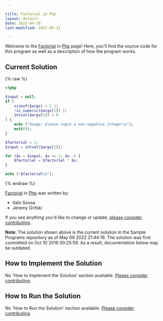 ```yaml
---

title: Factorial in Php
layout: default
date: 2022-04-28
last-modified: 2022-05-11

---
```


Welcome to the [Factorial](https://sampleprograms.io/projects/factorial) in [Php](https://sampleprograms.io/languages/php) page! Here, you'll find the source code for this program as well as a description of how the program works.

## Current Solution

{% raw %}

```php
<?php

$input = null;
if (
    sizeof($argv) < 2 ||
    !is_numeric($argv[1]) ||
    intval($argv[1]) < 0
) {
    echo ("Usage: please input a non-negative integer\n");
    exit(0);
}

$factorial = 1;
$input = intval($argv[1]);

for ($x = $input; $x >= 1; $x--) {
    $factorial = $factorial * $x;
}

echo ("$factorial\n");
```

{% endraw %}

[Factorial](https://sampleprograms.io/projects/factorial) in [Php](https://sampleprograms.io/languages/php) was written by:

- Italo Sousa
- Jeremy Grifski

If you see anything you'd like to change or update, [please consider contributing](https://github.com/TheRenegadeCoder/sample-programs).

**Note**: The solution shown above is the current solution in the Sample Programs repository as of May 09 2022 21:44:19. The solution was first committed on Oct 10 2019 00:25:59. As a result, documentation below may be outdated.

## How to Implement the Solution

No 'How to Implement the Solution' section available. [Please consider contributing](https://github.com/TheRenegadeCoder/sample-programs-website).

## How to Run the Solution

No 'How to Run the Solution' section available. [Please consider contributing](https://github.com/TheRenegadeCoder/sample-programs-website).